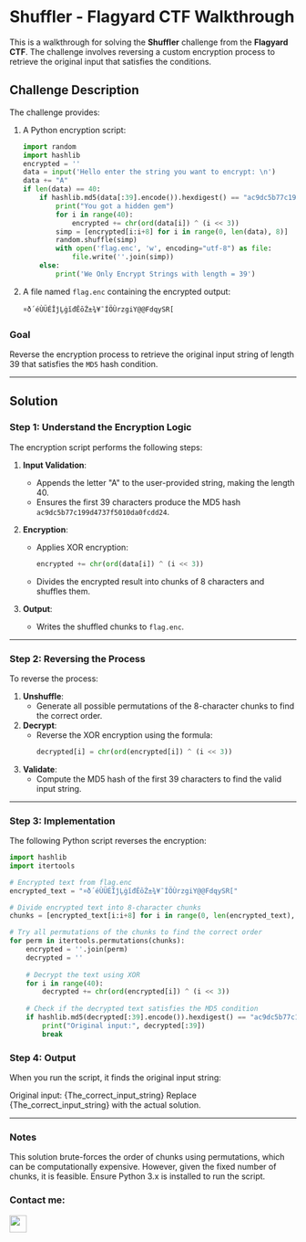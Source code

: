 # Shuffler - Flagyard CTF Walkthrough

This is a walkthrough for solving the **Shuffler** challenge from the **Flagyard CTF**. The challenge involves reversing a custom encryption process to retrieve the original input that satisfies the conditions.

## Challenge Description

The challenge provides:
1. A Python encryption script:
    ```python
    import random
    import hashlib
    encrypted = ''
    data = input('Hello enter the string you want to encrypt: \n')
    data += "A"
    if len(data) == 40:
        if hashlib.md5(data[:39].encode()).hexdigest() == "ac9dc5b77c199d4737f5010da0fcdd24":
            print("You got a hidden gem")
            for i in range(40):
                encrypted += chr(ord(data[i]) ^ (i << 3))
            simp = [encrypted[i:i+8] for i in range(0, len(data), 8)]
            random.shuffle(simp)
            with open('flag.enc', 'w', encoding="utf-8") as file:
                file.write(''.join(simp))
        else:
            print('We Only Encrypt Strings with length = 39')
    ```
2. A file named `flag.enc` containing the encrypted output:
    ```
    ¤ð´éÙÜÉÎĵĻġĭđĚōŹ±¾¥¯ÍÖÙrzgiY@@FdqySR[
    ```

### Goal

Reverse the encryption process to retrieve the original input string of length 39 that satisfies the `MD5` hash condition.

---

## Solution

### Step 1: Understand the Encryption Logic

The encryption script performs the following steps:
1. **Input Validation**:
   - Appends the letter "A" to the user-provided string, making the length 40.
   - Ensures the first 39 characters produce the MD5 hash `ac9dc5b77c199d4737f5010da0fcdd24`.
   
2. **Encryption**:
   - Applies XOR encryption:
     ```python
     encrypted += chr(ord(data[i]) ^ (i << 3))
     ```
   - Divides the encrypted result into chunks of 8 characters and shuffles them.

3. **Output**:
   - Writes the shuffled chunks to `flag.enc`.

---

### Step 2: Reversing the Process

To reverse the process:
1. **Unshuffle**:
   - Generate all possible permutations of the 8-character chunks to find the correct order.
2. **Decrypt**:
   - Reverse the XOR encryption using the formula:
     ```python
     decrypted[i] = chr(ord(encrypted[i]) ^ (i << 3))
     ```
3. **Validate**:
   - Compute the MD5 hash of the first 39 characters to find the valid input string.

---

### Step 3: Implementation

The following Python script reverses the encryption:

```python
import hashlib
import itertools

# Encrypted text from flag.enc
encrypted_text = "¤ð´éÙÜÉÎĵĻġĭđĚōŹ±¾¥¯ÍÖÙrzgiY@@FdqySR["

# Divide encrypted text into 8-character chunks
chunks = [encrypted_text[i:i+8] for i in range(0, len(encrypted_text), 8)]

# Try all permutations of the chunks to find the correct order
for perm in itertools.permutations(chunks):
    encrypted = ''.join(perm)
    decrypted = ''
    
    # Decrypt the text using XOR
    for i in range(40):
        decrypted += chr(ord(encrypted[i]) ^ (i << 3))
    
    # Check if the decrypted text satisfies the MD5 condition
    if hashlib.md5(decrypted[:39].encode()).hexdigest() == "ac9dc5b77c199d4737f5010da0fcdd24":
        print("Original input:", decrypted[:39])
        break
```
### Step 4: Output
When you run the script, it finds the original input string:

Original input: {The_correct_input_string}
Replace {The_correct_input_string} with the actual solution.

---

### Notes
This solution brute-forces the order of chunks using permutations, which can be computationally expensive. However, given the fixed number of chunks, it is feasible.
Ensure Python 3.x is installed to run the script.

### Contact me: 

<a href="https://www.instagram.com/t2tt/" style="color: white; text-decoration: none;">
  <img src="https://upload.wikimedia.org/wikipedia/commons/9/95/Instagram_logo_2022.svg" alt="Instagram" width="30" />
</a>

